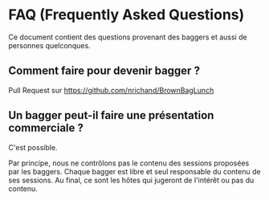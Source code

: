 # FAQ (Frequently Asked Questions)

Ce document contient des questions provenant des baggers et aussi de personnes quelconques.

## Comment faire pour devenir bagger ?

Pull Request sur https://github.com/nrichand/BrownBagLunch

## Un bagger peut-il faire une présentation commerciale ?

C'est possible.

Par principe, nous ne contrôlons pas le contenu des sessions proposées par les baggers. Chaque bagger est libre et seul responsable du contenu de ses sessions. Au final, ce sont les hôtes qui jugeront de l'intérêt ou pas du contenu.
